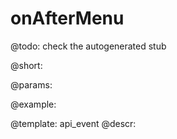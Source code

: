 onAfterMenu
=============

@todo:
	check the autogenerated stub

@short:
	

@params:

@example:


@template:	api_event
@descr:

